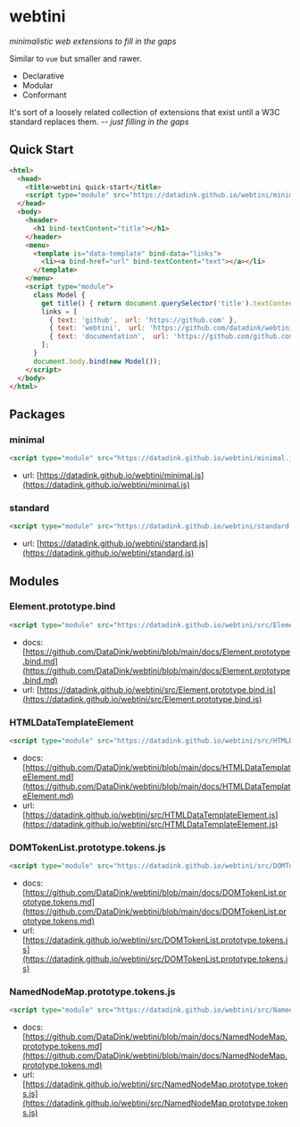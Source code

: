 # webtini

*minimalistic web extensions to fill in the gaps*

Similar to `vue` but smaller and rawer.

* Declarative
* Modular
* Conformant

It's sort of a loosely related collection of extensions that exist until a W3C standard replaces them. 
*-- just filling in the gaps*

## Quick Start
```html
<html>
  <head>
    <title>webtini quick-start</title>
    <script type="module" src="https://datadink.github.io/webtini/minimal.js"></script>
  </head>
  <body>
    <header>
      <h1 bind-textContent="title"></h1>
    </header>
    <menu>
      <template is="data-template" bind-data="links">
        <li><a bind-href="url" bind-textContent="text"></a></li>
      </template>
    </menu>
    <script type="module">
      class Model {
        get title() { return document.querySelector('title').textContent; }
        links = [
          { text: 'github',  url: 'https://github.com' },
          { text: 'webtini',  url: 'https://github.com/datadink/webtini' },
          { text: 'documentation',  url: 'https://github.com/github.com/DataDink/webtini/blob/main/README.md' },
        ];
      }
      document.body.bind(new Model());
    </script>
  </body>
</html>
```

## Packages

### minimal

```html
<script type="module" src="https://datadink.github.io/webtini/minimal.js"></script>
```
* url: [https://datadink.github.io/webtini/minimal.js](https://datadink.github.io/webtini/minimal.js)

### standard

```html
<script type="module" src="https://datadink.github.io/webtini/standard.js"></script>
```
* url: [https://datadink.github.io/webtini/standard.js](https://datadink.github.io/webtini/standard.js)

## Modules

### Element.prototype.bind

```html
<script type="module" src="https://datadink.github.io/webtini/src/Element.prototype.bind.js"></script>
```
* docs: [https://github.com/DataDink/webtini/blob/main/docs/Element.prototype.bind.md](https://github.com/DataDink/webtini/blob/main/docs/Element.prototype.bind.md)
* url: [https://datadink.github.io/webtini/src/Element.prototype.bind.js](https://datadink.github.io/webtini/src/Element.prototype.bind.js)

### HTMLDataTemplateElement

```html
<script type="module" src="https://datadink.github.io/webtini/src/HTMLDataTemplateElement.js"></script>
```
* docs: [https://github.com/DataDink/webtini/blob/main/docs/HTMLDataTemplateElement.md](https://github.com/DataDink/webtini/blob/main/docs/HTMLDataTemplateElement.md)
* url: [https://datadink.github.io/webtini/src/HTMLDataTemplateElement.js](https://datadink.github.io/webtini/src/HTMLDataTemplateElement.js)

### DOMTokenList.prototype.tokens.js

```html
<script type="module" src="https://datadink.github.io/webtini/src/DOMTokenList.prototype.tokens.js"></script>
```
* docs: [https://github.com/DataDink/webtini/blob/main/docs/DOMTokenList.prototype.tokens.md](https://github.com/DataDink/webtini/blob/main/docs/DOMTokenList.prototype.tokens.md)
* url: [https://datadink.github.io/webtini/src/DOMTokenList.prototype.tokens.js](https://datadink.github.io/webtini/src/DOMTokenList.prototype.tokens.js)

### NamedNodeMap.prototype.tokens.js

```html
<script type="module" src="https://datadink.github.io/webtini/src/NamedNodeMap.prototype.tokens.js"></script>
```
* docs: [https://github.com/DataDink/webtini/blob/main/docs/NamedNodeMap.prototype.tokens.md](https://github.com/DataDink/webtini/blob/main/docs/NamedNodeMap.prototype.tokens.md)
* url: [https://datadink.github.io/webtini/src/NamedNodeMap.prototype.tokens.js](https://datadink.github.io/webtini/src/NamedNodeMap.prototype.tokens.js)

